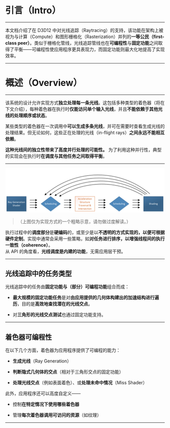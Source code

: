# 引言（Intro）

---

本文档介绍了在 D3D12 中对光线追踪（Raytracing）的支持，该功能在架构上被视为与计算（Compute）和图形栅格化（Rasterization）并列的**一等公民（first-class peer）**。类似于栅格化管线，光线追踪管线也在**可编程性**与**固定功能**之间取得了平衡——可编程性使应用程序更具表现力，而固定功能则最大化地提高了实现效率。

---

# 概述（Overview）

---

该系统的设计允许实现方式**独立处理每一条光线**。这包括多种类型的着色器（将在下文介绍），每种着色器在执行时**仅能访问单个输入光线**，并且**不能依赖于其他光线的处理顺序或状态**。

某些类型的着色器在一次调用中**可以生成多条光线**，并可在需要时查看生成光线的处理结果。但无论如何，这些正在处理的光线（in-flight rays）**之间永远不能相互依赖**。

**这种光线间的独立性带来了高度并行处理的可能性。**  为了利用这种并行性，典型的实现会在执行时**在调度与其他任务之间取得平衡**。

* * *

![alt text](image.png)

> （上图仅为实现方式的一个粗略示意，请勿做过度解读。）

执行过程中的**调度部分**是**硬编码**的，或至少是以**不透明的方式实现的，以便可根据硬件定制**。实现中通常会采用一些策略，如**对任务进行排序，以增强线程间的执行一致性（coherence）**。  
从 API 的角度看，**光线调度是内建的功能**，无需应用层干预。

* * *

光线追踪中的任务类型
----------

光线追踪中的任务由**固定功能与（部分）可编程功能**组合而成：

* **最大规模的固定功能任务**是对**由应用提供的几何体构建出的加速结构进行遍历**，目的是**高效地查找潜在的光线交点**。
    
* 对**三角形的光线交点测试**也通过固定功能支持。
    

* * *

着色器可编程性
-------

在以下几个方面，着色器为应用程序提供了可编程的能力：

* **生成光线**（Ray Generation）
    
* **判断隐式几何体的交点**（相对于三角形交点的固定功能）
    
* **处理光线交点**（例如表面着色）、或**处理未命中情况**（Miss Shader）
    

此外，应用程序还可以高度自定义——

* 控制**在特定情况下使用哪些着色器**
    
* 管理**每次着色器调用可访问的资源**（如纹理）
    

* * *